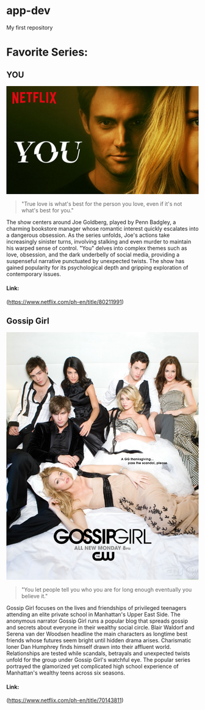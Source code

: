 # app-dev
My first repository
 
# Favorite Series:
## YOU
![YOU image](YOU.jpg)
 
> "True love is what's best for the person you love, even if it's not what's best for you."
 
The show centers around Joe Goldberg, played by Penn Badgley, a charming bookstore manager whose romantic interest quickly escalates into a dangerous obsession. As the series unfolds, Joe's actions take increasingly sinister turns, involving stalking and even murder to maintain his warped sense of control. "You" delves into complex themes such as love, obsession, and the dark underbelly of social media, providing a suspenseful narrative punctuated by unexpected twists. The show has gained popularity for its psychological depth and gripping exploration of contemporary issues.
 
#### Link:
(https://www.netflix.com/ph-en/title/80211991)
 
 
## Gossip Girl
![GossipGirl image](GossipGirl.jpg)
 
> "You let people tell you who you are for long enough eventually you believe it."
 
Gossip Girl focuses on the lives and friendships of privileged teenagers attending an elite private school in Manhattan's Upper East Side. The anonymous narrator Gossip Girl runs a popular blog that spreads gossip and secrets about everyone in their wealthy social circle. Blair Waldorf and Serena van der Woodsen headline the main characters as longtime best friends whose futures seem bright until hidden drama arises. Charismatic loner Dan Humphrey finds himself drawn into their affluent world. Relationships are tested while scandals, betrayals and unexpected twists unfold for the group under Gossip Girl's watchful eye. The popular series portrayed the glamorized yet complicated high school experience of Manhattan's wealthy teens across six seasons.
 
#### Link:
(https://www.netflix.com/ph-en/title/70143811)
 
